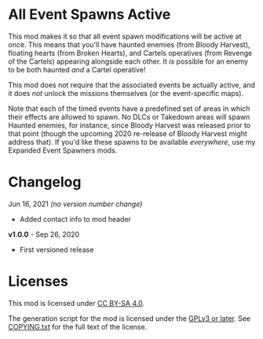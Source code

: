 All Event Spawns Active
=======================

This mod makes it so that all event spawn modifications will be active at
once.  This means that you'll have haunted enemies (from Bloody Harvest), floating
hearts (from Broken Hearts), and Cartels operatives (from Revenge of the Cartels)
appearing alongside each other.  It *is* possible for an enemy to be both
haunted *and* a Cartel operative!

This mod does not require that the associated events be actually active, and
it does *not* unlock the missions themselves (or the event-specific maps).

Note that each of the timed events have a predefined set of areas in which
their effects are allowed to spawn.  No DLCs or Takedown areas will spawn
Haunted enemies, for instance, since Bloody Harvest was released prior to
that point (though the upcoming 2020 re-release of Bloody Harvest might
address that).  If you'd like these spawns to be available *everywhere*,
use my Expanded Event Spawners mods.

Changelog
=========

Jun 16, 2021 *(no version number change)*
 * Added contact info to mod header

**v1.0.0** - Sep 26, 2020
 * First versioned release
 
Licenses
========

This mod is licensed under [CC BY-SA 4.0](https://creativecommons.org/licenses/by-sa/4.0/).

The generation script for the mod is licensed under the
[GPLv3 or later](https://www.gnu.org/licenses/quick-guide-gplv3.html).
See [COPYING.txt](../../COPYING.txt) for the full text of the license.

